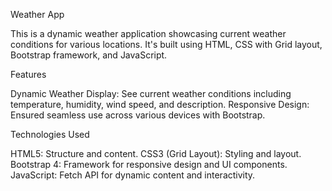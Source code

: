 Weather App


This is a dynamic weather application showcasing current weather conditions for various locations. It's built using HTML, CSS with Grid layout, Bootstrap framework, and JavaScript.


Features

Dynamic Weather Display: See current weather conditions including temperature, humidity, wind speed, and description.
Responsive Design: Ensured seamless use across various devices with Bootstrap.

Technologies Used

HTML5: Structure and content.
CSS3 (Grid Layout): Styling and layout.
Bootstrap 4: Framework for responsive design and UI components.
JavaScript: Fetch API for dynamic content and interactivity.
